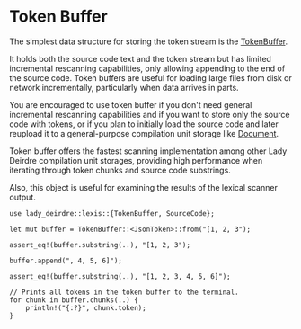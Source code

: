 <!------------------------------------------------------------------------------
  This file is a part of the "Lady Deirdre" work,
  a compiler front-end foundation technology.

  This work is proprietary software with source-available code.

  To copy, use, distribute, and contribute to this work, you must agree to
  the terms of the General License Agreement:

  https://github.com/Eliah-Lakhin/lady-deirdre/blob/master/EULA.md.

  The agreement grants you a Commercial-Limited License that gives you
  the right to use my work in non-commercial and limited commercial products
  with a total gross revenue cap. To remove this commercial limit for one of
  your products, you must acquire an Unrestricted Commercial License.

  If you contribute to the source code, documentation, or related materials
  of this work, you must assign these changes to me. Contributions are
  governed by the "Derivative Work" section of the General License
  Agreement.

  Copying the work in parts is strictly forbidden, except as permitted under
  the terms of the General License Agreement.

  If you do not or cannot agree to the terms of this Agreement,
  do not use this work.

  This work is provided "as is" without any warranties, express or implied,
  except to the extent that such disclaimers are held to be legally invalid.

  Copyright (c) 2024 Ilya Lakhin (Илья Александрович Лахин).
  All rights reserved.
------------------------------------------------------------------------------->

# Token Buffer

The simplest data structure for storing the token stream is
the [TokenBuffer](https://docs.rs/lady-deirdre/2.0.1/lady_deirdre/lexis/struct.TokenBuffer.html).

It holds both the source code text and the token stream but has limited
incremental rescanning capabilities, only allowing appending to the end of the
source code. Token buffers are useful for loading large files from disk or
network incrementally, particularly when data arrives in parts.

You are encouraged to use token buffer if you don't need general incremental
rescanning capabilities and if you want to store only the source code with
tokens, or if you plan to initially load the source code and later reupload it
to a general-purpose compilation unit storage
like [Document](https://docs.rs/lady-deirdre/2.0.1/lady_deirdre/units/enum.Document.html).

Token buffer offers the fastest scanning implementation among other Lady Deirdre
compilation unit storages, providing high performance when iterating through
token chunks and source code substrings.

Also, this object is useful for examining the results of the lexical scanner
output.

```rust,noplayground
use lady_deirdre::lexis::{TokenBuffer, SourceCode};

let mut buffer = TokenBuffer::<JsonToken>::from("[1, 2, 3");

assert_eq!(buffer.substring(..), "[1, 2, 3");

buffer.append(", 4, 5, 6]");

assert_eq!(buffer.substring(..), "[1, 2, 3, 4, 5, 6]");

// Prints all tokens in the token buffer to the terminal.
for chunk in buffer.chunks(..) {
    println!("{:?}", chunk.token);
}
```
